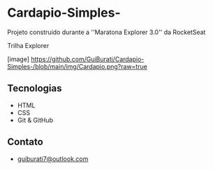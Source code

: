 # Cardapio-Simples-
Projeto construido durante a ''Maratona Explorer 3.0'' da RocketSeat

Trilha Explorer

[image] https://github.com/GuiBurati/Cardapio-Simples-/blob/main/img/Cardapio.png?raw=true


## Tecnologias

- HTML
- CSS
- Git & GitHub

## Contato

- guiburati7@outlook.com
